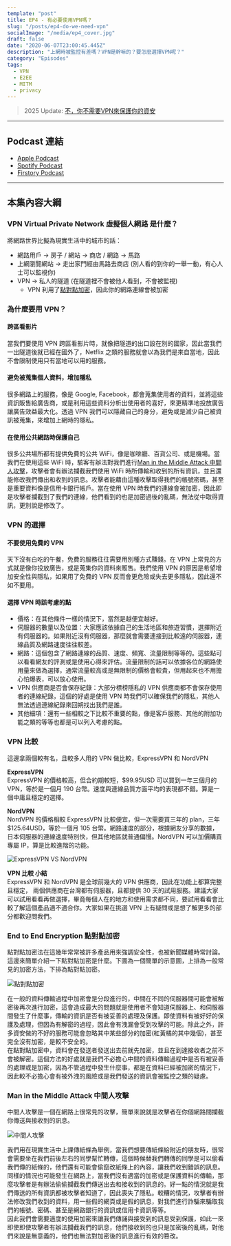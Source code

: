 ```yaml
---
template: "post"
title: EP4 - 有必要使用VPN嗎？
slug: "/posts/ep4-do-we-need-vpn"
socialImage: "/media/ep4_cover.jpg"
draft: false
date: "2020-06-07T23:00:45.445Z"
description: "上網時被監控有差嗎？VPN是幹嘛的？要怎麼選擇VPN呢？"
category: "Episodes"
tags:
  - VPN
  - E2EE
  - MITM
  - privacy
---
```


> 2025 Update: [不，你不需要VPN來保護你的資安](https://infosecdecompress.com/posts/why_you_dont_need_vpn/)

---

## Podcast 連結

- [Apple Podcast](https://podcasts.apple.com/tw/podcast/%E8%B3%87%E5%AE%89%E8%A7%A3%E5%A3%93%E7%B8%AE/id1513276667#episodeGuid=ckb5lmbp9kgtm08734eqrc4e8)
- [Spotify Podcast](https://open.spotify.com/episode/7hHp710UeNybGpSepHGj0u)
- [Firstory Podcast](https://open.firstory.me/story/ckb5lmbp9kgtm08734eqrc4e8)

---

## 本集內容大綱

### VPN Virtual Private Network 虛擬個人網路 是什麼？

將網路世界比擬為現實生活中的城市的話：

- 網路用戶 → 房子 / 網站 → 商店 / 網路 → 馬路
- 上網瀏覽網站 → 走出家門經由馬路去商店 (別人看的到你的一舉一動，有心人士可以監視你)
- VPN → 私人的隧道 (在隧道裡不會被他人看到，不會被監視)
  - VPN 利用了[點對點加密](#end-to-end-encryption-點對點加密)，因此你的網路連線會被加密

### 為什麼要用 VPN？

#### 跨區看影片

當我們要使用 VPN 跨區看影片時，就像把隧道的出口設在別的國家，因此當我們一出隧道後就已經在國外了，Netflix 之類的服務就會以為我們是來自當地，因此不會限制使用只有當地可以用的服務。

#### 避免被蒐集個人資料，增加隱私

很多網路上的服務，像是 Google, Facebook，都會蒐集使用者的資料，並將這些資訊販售給廣告商，或是利用這些資料分析出使用者的喜好，來更精準地投放廣告讓廣告效益最大化。透過 VPN 我們可以隱藏自己的身分，避免或是減少自己被資訊被蒐集，來增加上網時的隱私。

#### 在使用公共網路時保護自己

很多公共場所都有提供免費的公共 WiFi，像是咖啡廳、百貨公司、或是機場。當我們在使用這些 WiFi 時，駭客有辦法對我們進行[Man in the Middle Attack 中間人攻擊](#man-in-the-middle-attack-中間人攻擊)，攻擊者會有辦法攔截我們使用 WiFi 時所傳輸和收到的所有資訊，並且還能修改我們傳出和收到的訊息。攻擊者能藉由這種攻擊取得我們的帳號密碼，甚至是重要資料像是信用卡銀行帳戶。當在使用 VPN 時我們的連線會被加密，因此即是攻擊者攔截到了我們的連線，他們看到的也是加密過後的亂碼，無法從中取得資訊，更別說是修改了。

### VPN 的選擇

#### 不要使用免費的 VPN

天下沒有白吃的午餐，免費的服務往往需要用別種方式賺錢。在 VPN 上常見的方式就是像你投放廣告，或是蒐集你的資料來販售。我們使用 VPN 的原因是希望增加安全性與隱私，如果用了免費的 VPN 反而會更危險或失去更多隱私，因此還不如不要用。

#### 選擇 VPN 時該考慮的點

- 價格：在其他條件一樣的情況下，當然是越便宜越好。
- 伺服器的數量以及位置：大家應該依據自己的生活地區和旅遊習慣，選擇附近有伺服器的。如果附近沒有伺服器，那麼就會需要連接到比較遠的伺服器，連線品質及網路速度往往較差。
- 網路：這個包含了網路連線的品質、速度、頻寬、流量限制等等的。這些點可以看看網友的評測或是使用心得來評估。流量限制的話可以依據各位的網路使用量來做為選擇，通常流量較高或是無限制的價格會較貴，但用起來也不用擔心怕爆表，可以放心使用。
- VPN 供應商是否會保存紀錄：大部分標榜隱私的 VPN 供應商都不會保存使用者的連線紀錄，這個的好處是使用 VPN 時我們可以確保我們的隱私，其他人無法透過連線紀錄來回朔找出我們是誰。
- 其他細項：還有一些相較之下比較不重要的點，像是客戶服務、其他的附加功能之類的等等也都是可以列入考慮的點。

### VPN 比較

這邊拿兩個較有名，且較多人用的 VPN 做比較，ExpressVPN 和 NordVPN

**ExpressVPN**\
ExpressVPN 的價格較高，但合約期較短，$99.95USD 可以買到一年三個月的 VPN，等於是一個月 190 台幣。速度與連線品質方面平均的表現都不錯。算是一個中庸且穩定的選擇。

**NordVPN**\
NordVPN 的價格相較 ExpressVPN 比較便宜，但一次需要買三年的 plan，三年$125.64USD，等於一個月 105 台幣。網路速度的部分，根據網友分享的數據，日本伺服器的連線速度特別快，但其他地區就普通偏慢。NordVPN 可以加價購買專屬 IP，算是比較進階的功能。

![ExpressVPN VS NordVPN](/media/vpn_compare.jpg "ExpressVPN VS NordVPN")

**VPN 比較 小結**\
ExpressVPN 和 NordVPN 是全球前幾大的 VPN 供應商，因此在功能上都算完整且穩定， 兩個供應商在台灣都有伺服器，且都提供 30 天的試用服務。建議大家可以試用看看再做選擇，畢竟每個人在的地方和使用需求都不同，要試用看看會比較了解這個產品適不適合你。大家如果在挑選 VPN 上有疑問或是想了解更多的部分都歡迎問我們。

### End to End Encryption 點對點加密

點對點加密法在這幾年常常被許多產品用來強調安全性，也被新聞媒體時常討論。這邊來簡單介紹一下點對點加密是什麼。下圖為一個簡單的示意圖，上排為一般常見的加密方法，下排為點對點加密。

![點對點加密](/media/e2ee.png "End to End Encryption Example")

在一般的資料傳輸過程中加密會是分段進行的，中間在不同的伺服器間可能會被解密後再次進行加密，這會造成最大的問題就是使用者不會知道伺服器上、和伺服器間發生了什麼事，傳輸的資訊是否有被妥善的處理及保護。即使資料有被好好的保護及處理，但因為有解密的過程，因此會有洩漏會受到攻擊的可能。除此之外，許多資安做的不好的服務可能會忽略其中某些部分的加密(紅黃橘的其中幾個)，甚至完全沒有加密，是較不安全的。\
在點對點加密中，資料會在發送者發送出去前就先加密，並且在到達接收者之前不會被解密。這個方法的好處就是我們不必擔心中間的資料傳輸過程中是否有被妥善的處理或是加密，因為不管過程中發生什麼事，都是在資料已經被加密的情況下，因此較不必擔心會有被外洩的風險或是我們發送的資訊會被監控之類的疑慮。

### Man in the Middle Attack 中間人攻擊

中間人攻擊是一個在網路上很常見的攻擊，簡單來說就是攻擊者在你個網路間攔截你傳送與接收到的訊息。

![中間人攻擊](/media/mitm.png "Man in the Middle Attack Example")

我們用在現實生活中上課傳紙條為舉例，當我們想要傳紙條給附近的朋友時，很常會需要坐在我們前後左右的同學幫忙轉傳，這個時候替我們轉傳的同學是可以偷看我們傳的紙條的，他們還有可能會偷竄改紙條上的內容，讓我們收到錯誤的訊息。\
同樣的情況也可能發生在網路上，當我們沒有適當的加密或是保護資料的傳輸，那麼攻擊者是有辦法偷偷攔截我們傳送出去和接收到的訊息的。好一點的情況就是我們傳送的所有資訊都被攻擊者知道了，因此喪失了隱私。較糟的情況，攻擊者有辦法修改我們收到的資料，用一些假的網頁或是假的訊息，對我們進行詐騙來騙取我們的帳號、密碼、甚至是網路銀行的資訊或信用卡資訊等等。\
因此我們會需要適度的使用加密來讓我們傳誦與接受到的訊息受到保護，如此一來即使即使攻擊者有辦法攔截我們的訊息，他們接收到的也只是加密後的亂碼，對他們來說是無意義的，他們也無法對加密後的訊息進行有效的篡改。
